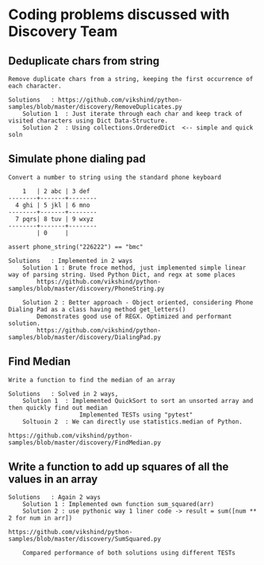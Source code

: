 # Coding problems discussed with Discovery Team


## 	Deduplicate chars from string
	Remove duplicate chars from a string, keeping the first occurrence of each character.
	
	Solutions 	: https://github.com/vikshind/python-samples/blob/master/discovery/RemoveDuplicates.py
		Solution 1 	: Just iterate through each char and keep track of visited characters using Dict Data-Structure.
		Solution 2 	: Using collections.OrderedDict  <-- simple and quick soln
	
## 	Simulate phone dialing pad
	Convert a number to string using the standard phone keyboard
```	
    1   | 2 abc | 3 def
--------+-------+--------
  4 ghi | 5 jkl | 6 mno
--------+-------+--------
  7 pqrs| 8 tuv | 9 wxyz
--------+-------+--------
        | 0     |

assert phone_string("226222") == "bmc"
```
	Solutions	: Implemented in 2 ways
		Solution 1 : Brute froce method, just implemented simple linear way of parsing string. Used Python Dict, and regx at some places
			https://github.com/vikshind/python-samples/blob/master/discovery/PhoneString.py
			
		Solution 2 : Better approach - Object oriented, considering Phone Dialing Pad as a class having method get_letters()
			Demonstrates good use of REGX. Optimized and performant solution.
			https://github.com/vikshind/python-samples/blob/master/discovery/DialingPad.py

## 	Find Median
	Write a function to find the median of an array
	
	Solutions	: Solved in 2 ways, 
		Solution 1	: Implemented QuickSort to sort an unsorted array and then quickly find out median
						Implemented TESTs using "pytest"
		Soltuoin 2	: We can directly use statistics.median of Python.
	
	https://github.com/vikshind/python-samples/blob/master/discovery/FindMedian.py
	
	
## 	Write a function to add up squares of all the values in an array
	Solutions 	: Again 2 ways 
		Solution 1 : Implemented own function sum_squared(arr) 
		Solution 2 : use pythonic way 1 liner code -> result = sum([num ** 2 for num in arr])
		
	https://github.com/vikshind/python-samples/blob/master/discovery/SumSquared.py
	
		Compared performance of both solutions using different TESTs
